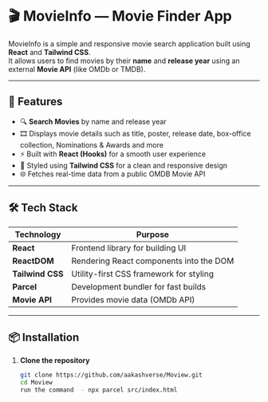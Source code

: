 # 🎬 MovieInfo — Movie Finder App

MovieInfo is a simple and responsive movie search application built using **React** and **Tailwind CSS**.  
It allows users to find movies by their **name** and **release year** using an external **Movie API** (like OMDb or TMDB).  

---

## 🚀 Features

- 🔍 **Search Movies** by name and release year  
- 🎞️ Displays movie details such as title, poster, release date, box-office collection, Nominations & Awards and more  
- ⚡ Built with **React (Hooks)** for a smooth user experience  
- 💅 Styled using **Tailwind CSS** for a clean and responsive design  
- 🌐 Fetches real-time data from a public OMDB Movie API  

---

## 🛠️ Tech Stack

| Technology | Purpose |
|-------------|----------|
| **React** | Frontend library for building UI |
| **ReactDOM** | Rendering React components into the DOM |
| **Tailwind CSS** | Utility-first CSS framework for styling |
| **Parcel** | Development bundler for fast builds |
| **Movie API** | Provides movie data (OMDb API) |

---

## 📦 Installation

1. **Clone the repository**
   ```bash
   git clone https://github.com/aakashverse/Moview.git
   cd Moview
   run the command  - npx parcel src/index.html
